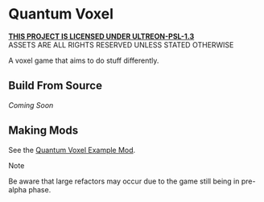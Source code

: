 # Quantum Voxel
**[THIS PROJECT IS LICENSED UNDER ULTREON-PSL-1.3](LICENSE.md)**  
ASSETS ARE ALL RIGHTS RESERVED UNLESS STATED OTHERWISE

A voxel game that aims to do stuff differently.

## Build From Source
*Coming Soon* <!--Or maybe not? Who knows lmao-->

## Making Mods
See the [Quantum Voxel Example Mod](https://github.com/Ultreon/quantum-voxel-example-mod).
> [!Note]
> Be aware that large refactors may occur due to the game still being in pre-alpha phase.
